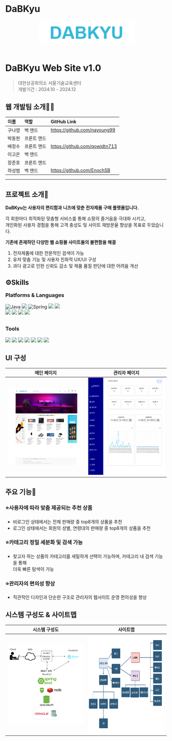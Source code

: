 # DaBKyu

<div style="text-align: center;">
  <img src="README_img/Logo.png" alt="예제 이미지" width="300px">
</div>
<br>


# DaBKyu Web Site v1.0
> 대한상공회의소 서울기술교육센터  
> 개발기간 : 2024.10 - 2024.12
## 웹 개발팀 소개🙌🏻

|   이름  | 역할 | GitHub Link |
|:--------|:------------|:-----|
|  구나영  | 백 엔드     |https://github.com/nayoung99|
|  박동현  | 프론트 엔드 ||
|  배정수  | 프론트 엔드 |https://github.com/qowjdtn713|
|  이고은  | 백 엔드     ||
|  장준호  | 프론트 엔드 ||
|  하성범  | 백 엔드     |https://github.com/EnochSB|
---
## 프로젝트 소개📖
**DaBKyu는 사용자의 편리함과 니즈에 맞춘 전자제품 구매 플랫폼입니다.**

각 회원마다 최적화된 맞춤형 서비스를 통해 쇼핑의 즐거움을 극대화 시키고,
<br>
개인화된 사용자 경험을 통해 고객 충성도 및 사이트 재방문율 향상을 목표로 두었습니다.

**기존에 존재하던 다양한 웹 쇼핑몰 사이트들의 불편함을 해결**
1. 전자제품에 대한 전문적인 검색이 가능
2. 유저 맞춤 기능 및 사용자 친화적 UX/UI 구성
3. 과다 광고로 인한 신뢰도 감소 및 제품 품질 판단에 대한 어려움 개선

## ⚙️Skills
<h3 style="margin-top:0px">Platforms & Languages</h3>
<p align="left">
<img src="https://img.shields.io/badge/Java-007396?style=flat-square&logo=Java&logoColor=white" alt="Java" />
<img src="https://img.shields.io/badge/javascript-F7DF1E?style=flat-square&logo=javascript&logoColor=black">
<img src="https://img.shields.io/badge/Spring-6DB33F?style=flat-square&logo=spring&logoColor=white" alt="Spring" />
<img src="https://img.shields.io/badge/ORACLE-F80000?style=flat-square&logo=oracle&logoColor=white">
<!-- <img src="https://img.shields.io/badge/react-61DAFB?style=flat-square&logo=react&logoColor=black"> -->
<img src="https://img.shields.io/badge/apache tomcat-F8DC75?style=flat-square&logo=apachetomcat&logoColor=white">
<br>
<img src="https://img.shields.io/badge/Thymeleaf-005F0F?style=flat-square&logo=Thymeleaf&logoColor=white">
<img src="https://img.shields.io/badge/Hibernate-59666C?style=flat-square&logo=hibernate&logoColor=white">
<img src="https://img.shields.io/badge/SpringBoot-6DB33F?style=flat-square&logo=springBoot&logoColor=white">
<img src="https://img.shields.io/badge/springsecurity-6DB33F?style=flat-square&logo=springsecurity&logoColor=white"></p>

<br>
<h3 style="margin-top:0px">Tools</h3>
<p align="left">
<img src="https://img.shields.io/badge/git-F05032?style=flat-square&logo=git&logoColor=white">
<img src="https://img.shields.io/badge/Jira-0052CC?style=flat-square&logo=Jira&logoColor=white">
<img src="https://img.shields.io/badge/Notion-000000?style=flat-square&logo=Notion&logoColor=white">
<img src="https://img.shields.io/badge/GitHub-181717?style=flat-square&logo=GitHub&logoColor=white">
<img src="https://img.shields.io/badge/Figma-F24E1E?style=flat-square&logo=Figma&logoColor=white">
<img src="https://img.shields.io/badge/bootstrap-7952B3?style=flat-square&logo=bootstrap&logoColor=white">
<img src="https://img.shields.io/badge/VS Code-007ACC?style=flat-square&logo=visualstudiocode&logoColor=white"></p>

## UI 구성
| 메인 페이지 | 관리자 페이지 |
|-------------|----------------|
| <img src="README_img/main.png" alt="메인 페이지" width="300px"> | <img src="README_img/admin.png" alt="관리자 페이지" width="300px" height="304px"> |



## 주요 기능🔎
<h3>⭐사용자에 따라 맞춤 제공되는 추천 상품</h3>

- 비로그인 상태에서는 전체 판매량 중 top8개의 상품을 추천
- 로그인 상태에서는 회원의 성별, 연령대의 판매량 중 top8개의 상품을 추천

<h3>⭐카테고리 정밀 세분화 및 검색 가능</h3>

 - 찾고자 하는 상품의 카테고리를 세밀하게 선택이 가능하며, 카테고리 내 검색 기능을 통해
<br>더욱 빠른 탐색이 가능
 
 <h3>⭐관리자의 편의성 향상</h3>

- 직관적인 디자인과 단순한 구조로 관리자의 웹사이트 운영 편의성을 향상

## 시스템 구성도 & 사이트맵
| 시스템 구성도 | 사이트맵 |
|-------------|----------------|
| <img src="README_img/systemDiagram.png" alt="시스템 구성도" width="300px"> | <img src="README_img/siteMap.png" alt="사이트맵" width="300px" height="309px"> |
